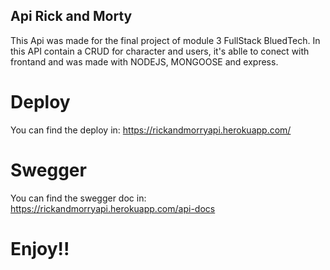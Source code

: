 ## Api Rick and Morty
This Api was made for the final project of module 3 FullStack BluedTech.
In this API contain a CRUD for character and users, it's ablle to conect with frontand and was made with NODEJS, MONGOOSE and express.

# Deploy
You can find the deploy in: https://rickandmorryapi.herokuapp.com/

# Swegger
You can find the swegger doc in: https://rickandmorryapi.herokuapp.com/api-docs

# Enjoy!!
